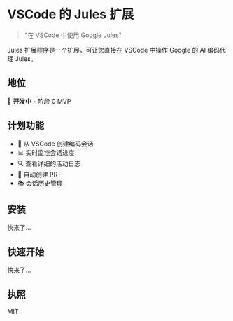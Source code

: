 # VSCode 的 Jules 扩展

> "在 VSCode 中使用 Google Jules"

Jules 扩展程序是一个扩展，可让您直接在 VSCode 中操作 Google 的 AI 编码代理 Jules。

## 地位

🚧 **开发中** - 阶段 0 MVP

## 计划功能

- 📝 从 VSCode 创建编码会话
- 📊 实时监控会话进度
- 🔍 查看详细的活动日志
- 🚀 自动创建 PR
- 📚 会话历史管理

## 安装

快来了...

## 快速开始

快来了...

## 执照

MIT